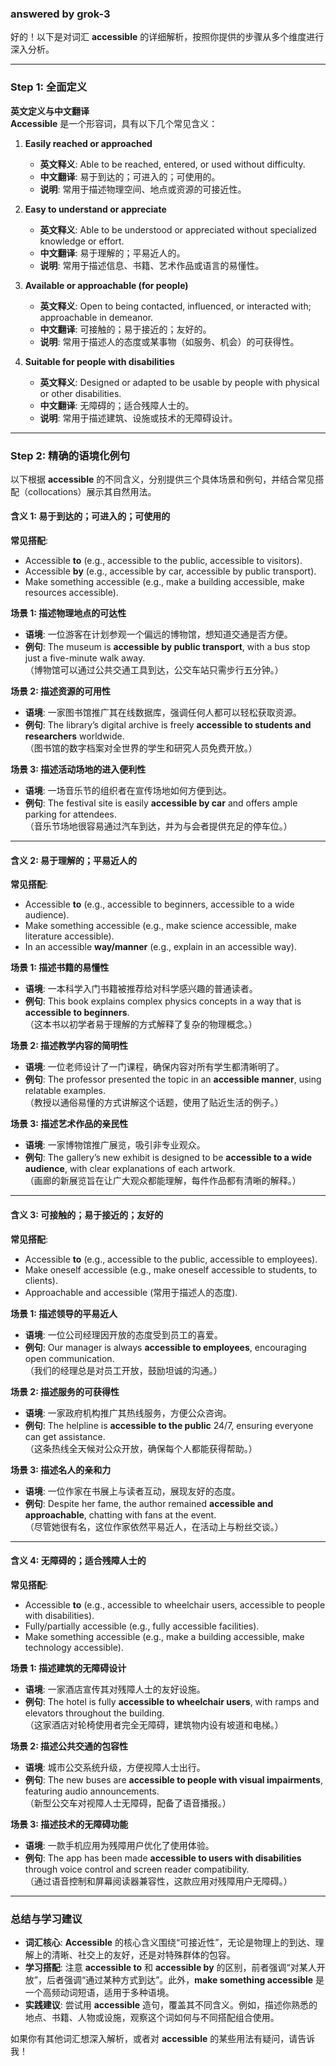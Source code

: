 ### answered by grok-3
好的！以下是对词汇 **accessible** 的详细解析，按照你提供的步骤从多个维度进行深入分析。

---

### **Step 1: 全面定义**

**英文定义与中文翻译**  
**Accessible** 是一个形容词，具有以下几个常见含义：

1. **Easily reached or approached**  
   - **英文释义**: Able to be reached, entered, or used without difficulty.  
   - **中文翻译**: 易于到达的；可进入的；可使用的。  
   - **说明**: 常用于描述物理空间、地点或资源的可接近性。

2. **Easy to understand or appreciate**  
   - **英文释义**: Able to be understood or appreciated without specialized knowledge or effort.  
   - **中文翻译**: 易于理解的；平易近人的。  
   - **说明**: 常用于描述信息、书籍、艺术作品或语言的易懂性。

3. **Available or approachable (for people)**  
   - **英文释义**: Open to being contacted, influenced, or interacted with; approachable in demeanor.  
   - **中文翻译**: 可接触的；易于接近的；友好的。  
   - **说明**: 常用于描述人的态度或某事物（如服务、机会）的可获得性。

4. **Suitable for people with disabilities**  
   - **英文释义**: Designed or adapted to be usable by people with physical or other disabilities.  
   - **中文翻译**: 无障碍的；适合残障人士的。  
   - **说明**: 常用于描述建筑、设施或技术的无障碍设计。

---

### **Step 2: 精确的语境化例句**

以下根据 **accessible** 的不同含义，分别提供三个具体场景和例句，并结合常见搭配（collocations）展示其自然用法。

#### **含义 1: 易于到达的；可进入的；可使用的**
**常见搭配**:  
- Accessible **to** (e.g., accessible to the public, accessible to visitors).  
- Accessible **by** (e.g., accessible by car, accessible by public transport).  
- Make something accessible (e.g., make a building accessible, make resources accessible).

**场景 1: 描述物理地点的可达性**  
- **语境**: 一位游客在计划参观一个偏远的博物馆，想知道交通是否方便。  
- **例句**: The museum is **accessible by public transport**, with a bus stop just a five-minute walk away.  
  （博物馆可以通过公共交通工具到达，公交车站只需步行五分钟。）  

**场景 2: 描述资源的可用性**  
- **语境**: 一家图书馆推广其在线数据库，强调任何人都可以轻松获取资源。  
- **例句**: The library’s digital archive is freely **accessible to students and researchers** worldwide.  
  （图书馆的数字档案对全世界的学生和研究人员免费开放。）  

**场景 3: 描述活动场地的进入便利性**  
- **语境**: 一场音乐节的组织者在宣传场地如何方便到达。  
- **例句**: The festival site is easily **accessible by car** and offers ample parking for attendees.  
  （音乐节场地很容易通过汽车到达，并为与会者提供充足的停车位。）  

---

#### **含义 2: 易于理解的；平易近人的**
**常见搭配**:  
- Accessible **to** (e.g., accessible to beginners, accessible to a wide audience).  
- Make something accessible (e.g., make science accessible, make literature accessible).  
- In an accessible **way/manner** (e.g., explain in an accessible way).

**场景 1: 描述书籍的易懂性**  
- **语境**: 一本科学入门书籍被推荐给对科学感兴趣的普通读者。  
- **例句**: This book explains complex physics concepts in a way that is **accessible to beginners**.  
  （这本书以初学者易于理解的方式解释了复杂的物理概念。）  

**场景 2: 描述教学内容的简明性**  
- **语境**: 一位老师设计了一门课程，确保内容对所有学生都清晰明了。  
- **例句**: The professor presented the topic in an **accessible manner**, using relatable examples.  
  （教授以通俗易懂的方式讲解这个话题，使用了贴近生活的例子。）  

**场景 3: 描述艺术作品的亲民性**  
- **语境**: 一家博物馆推广展览，吸引非专业观众。  
- **例句**: The gallery’s new exhibit is designed to be **accessible to a wide audience**, with clear explanations of each artwork.  
  （画廊的新展览旨在让广大观众都能理解，每件作品都有清晰的解释。）  

---

#### **含义 3: 可接触的；易于接近的；友好的**
**常见搭配**:  
- Accessible **to** (e.g., accessible to the public, accessible to employees).  
- Make oneself accessible (e.g., make oneself accessible to students, to clients).  
- Approachable and accessible (常用于描述人的态度).

**场景 1: 描述领导的平易近人**  
- **语境**: 一位公司经理因开放的态度受到员工的喜爱。  
- **例句**: Our manager is always **accessible to employees**, encouraging open communication.  
  （我们的经理总是对员工开放，鼓励坦诚的沟通。）  

**场景 2: 描述服务的可获得性**  
- **语境**: 一家政府机构推广其热线服务，方便公众咨询。  
- **例句**: The helpline is **accessible to the public** 24/7, ensuring everyone can get assistance.  
  （这条热线全天候对公众开放，确保每个人都能获得帮助。）  

**场景 3: 描述名人的亲和力**  
- **语境**: 一位作家在书展上与读者互动，展现友好的态度。  
- **例句**: Despite her fame, the author remained **accessible and approachable**, chatting with fans at the event.  
  （尽管她很有名，这位作家依然平易近人，在活动上与粉丝交谈。）  

---

#### **含义 4: 无障碍的；适合残障人士的**
**常见搭配**:  
- Accessible **to** (e.g., accessible to wheelchair users, accessible to people with disabilities).  
- Fully/partially accessible (e.g., fully accessible facilities).  
- Make something accessible (e.g., make a building accessible, make technology accessible).

**场景 1: 描述建筑的无障碍设计**  
- **语境**: 一家酒店宣传其对残障人士的友好设施。  
- **例句**: The hotel is fully **accessible to wheelchair users**, with ramps and elevators throughout the building.  
  （这家酒店对轮椅使用者完全无障碍，建筑物内设有坡道和电梯。）  

**场景 2: 描述公共交通的包容性**  
- **语境**: 城市公交系统升级，方便视障人士出行。  
- **例句**: The new buses are **accessible to people with visual impairments**, featuring audio announcements.  
  （新型公交车对视障人士无障碍，配备了语音播报。）  

**场景 3: 描述技术的无障碍功能**  
- **语境**: 一款手机应用为残障用户优化了使用体验。  
- **例句**: The app has been made **accessible to users with disabilities** through voice control and screen reader compatibility.  
  （通过语音控制和屏幕阅读器兼容性，这款应用对残障用户无障碍。）  

---

### **总结与学习建议**
- **词汇核心**: **Accessible** 的核心含义围绕“可接近性”，无论是物理上的到达、理解上的清晰、社交上的友好，还是对特殊群体的包容。  
- **学习搭配**: 注意 **accessible to** 和 **accessible by** 的区别，前者强调“对某人开放”，后者强调“通过某种方式到达”。此外，**make something accessible** 是一个高频动词短语，适用于多种语境。  
- **实践建议**: 尝试用 **accessible** 造句，覆盖其不同含义。例如，描述你熟悉的地点、书籍、人物或设施，观察这个词如何与不同搭配组合使用。  

如果你有其他词汇想深入解析，或者对 **accessible** 的某些用法有疑问，请告诉我！
